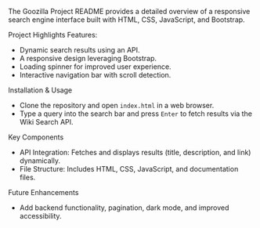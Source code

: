 The Goozilla Project README provides a detailed overview of a responsive search engine interface built with HTML, CSS, JavaScript, and Bootstrap. 

Project Highlights
Features: 
  - Dynamic search results using an API.
  - A responsive design leveraging Bootstrap.
  - Loading spinner for improved user experience.
  - Interactive navigation bar with scroll detection.

Installation & Usage
- Clone the repository and open `index.html` in a web browser.
- Type a query into the search bar and press `Enter` to fetch results via the Wiki Search API.

Key Components
- API Integration: Fetches and displays results (title, description, and link) dynamically.
- File Structure: Includes HTML, CSS, JavaScript, and documentation files.

Future Enhancements
- Add backend functionality, pagination, dark mode, and improved accessibility.
